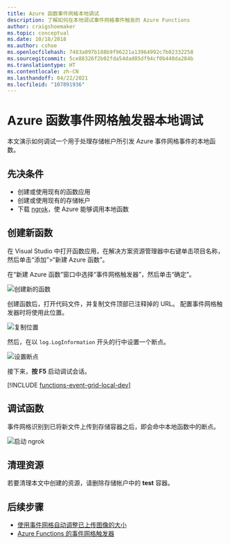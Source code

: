 ```yaml
---
title: Azure 函数事件网格本地调试
description: 了解如何在本地调试事件网格事件触发的 Azure Functions
author: craigshoemaker
ms.topic: conceptual
ms.date: 10/18/2018
ms.author: cshoe
ms.openlocfilehash: 7483a097b188b9f96221a13964992c7b02332258
ms.sourcegitcommit: 5ce88326f2b02fda54dad05df94cf0b440da284b
ms.translationtype: HT
ms.contentlocale: zh-CN
ms.lasthandoff: 04/22/2021
ms.locfileid: "107891936"
---
```

# <a name="azure-function-event-grid-trigger-local-debugging"></a>Azure 函数事件网格触发器本地调试

本文演示如何调试一个用于处理存储帐户所引发 Azure 事件网格事件的本地函数。 

## <a name="prerequisites"></a>先决条件

- 创建或使用现有的函数应用
- 创建或使用现有的存储帐户
- 下载 [ngrok](https://ngrok.com/)，使 Azure 能够调用本地函数

## <a name="create-a-new-function"></a>创建新函数

在 Visual Studio 中打开函数应用，在解决方案资源管理器中右键单击项目名称，然后单击“添加”>“新建 Azure 函数”。

在“新建 Azure 函数”窗口中选择“事件网格触发器”，然后单击“确定”。 

![创建新的函数](./media/functions-debug-event-grid-trigger-local/functions-debug-event-grid-trigger-local-add-function.png)

创建函数后，打开代码文件，并复制文件顶部已注释掉的 URL。 配置事件网格触发器时将使用此位置。

![复制位置](./media/functions-debug-event-grid-trigger-local/functions-debug-event-grid-trigger-local-copy-location.png)

然后，在以 `log.LogInformation` 开头的行中设置一个断点。

![设置断点](./media/functions-debug-event-grid-trigger-local/functions-debug-event-grid-trigger-local-set-breakpoint.png)


接下来，**按 F5** 启动调试会话。

[!INCLUDE [functions-event-grid-local-dev](../../includes/functions-event-grid-local-dev.md)]

## <a name="debug-the-function"></a>调试函数

事件网格识别到已将新文件上传到存储容器之后，即会命中本地函数中的断点。

![启动 ngrok](./media/functions-debug-event-grid-trigger-local/functions-debug-event-grid-trigger-local-breakpoint.png)

## <a name="clean-up-resources"></a>清理资源

若要清理本文中创建的资源，请删除存储帐户中的 **test** 容器。

## <a name="next-steps"></a>后续步骤

- [使用事件网格自动调整已上传图像的大小](../event-grid/resize-images-on-storage-blob-upload-event.md)
- [Azure Functions 的事件网格触发器](./functions-bindings-event-grid.md)
